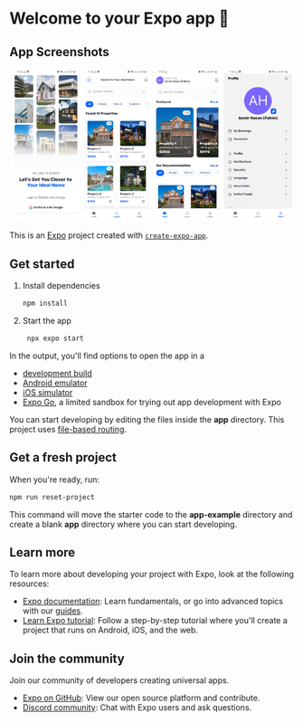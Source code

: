 # Welcome to your Expo app 👋


## App Screenshots

<p align="center">
  <img src="https://github.com/fahim32446/Real-state-app-react-native-expo-/raw/main/Screenshot_20250207_232244_Expo%20Go.jpg" width="24%">
  <img src="https://github.com/fahim32446/Real-state-app-react-native-expo-/raw/main/Screenshot_20250207_232231_Expo%20Go.jpg" width="24%">
  <img src="https://github.com/fahim32446/Real-state-app-react-native-expo-/raw/main/Screenshot_20250207_232225_Expo%20Go.jpg" width="24%">
  <img src="https://github.com/fahim32446/Real-state-app-react-native-expo-/raw/main/Screenshot_20250207_232235_Expo%20Go.jpg" width="24%">
</p>


This is an [Expo](https://expo.dev) project created with [`create-expo-app`](https://www.npmjs.com/package/create-expo-app).

## Get started

1. Install dependencies

   ```bash
   npm install
   ```

2. Start the app

   ```bash
    npx expo start
   ```

In the output, you'll find options to open the app in a

- [development build](https://docs.expo.dev/develop/development-builds/introduction/)
- [Android emulator](https://docs.expo.dev/workflow/android-studio-emulator/)
- [iOS simulator](https://docs.expo.dev/workflow/ios-simulator/)
- [Expo Go](https://expo.dev/go), a limited sandbox for trying out app development with Expo

You can start developing by editing the files inside the **app** directory. This project uses [file-based routing](https://docs.expo.dev/router/introduction).

## Get a fresh project

When you're ready, run:

```bash
npm run reset-project
```

This command will move the starter code to the **app-example** directory and create a blank **app** directory where you can start developing.

## Learn more

To learn more about developing your project with Expo, look at the following resources:

- [Expo documentation](https://docs.expo.dev/): Learn fundamentals, or go into advanced topics with our [guides](https://docs.expo.dev/guides).
- [Learn Expo tutorial](https://docs.expo.dev/tutorial/introduction/): Follow a step-by-step tutorial where you'll create a project that runs on Android, iOS, and the web.

## Join the community

Join our community of developers creating universal apps.

- [Expo on GitHub](https://github.com/expo/expo): View our open source platform and contribute.
- [Discord community](https://chat.expo.dev): Chat with Expo users and ask questions.
